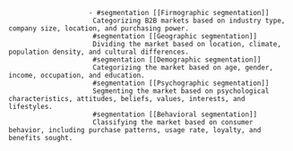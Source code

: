 						- #segmentation [[Firmographic segmentation]]
						 Categorizing B2B markets based on industry type, company size, location, and purchasing power.
						 #segmentation [[Geographic segmentation]]
						 Dividing the market based on location, climate, population density, and cultural differences.
						 #segmentation [[Demographic segmentation]]
						 Categorizing the market based on age, gender, income, occupation, and education.
						 #segmentation [[Psychographic segmentation]]
						 Segmenting the market based on psychological characteristics, attitudes, beliefs, values, interests, and lifestyles.
						 #segmentation [[Behavioral segmentation]]
						 Classifying the market based on consumer behavior, including purchase patterns, usage rate, loyalty, and benefits sought.












